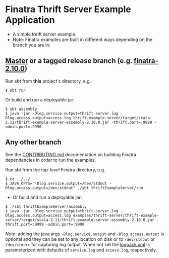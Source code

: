 # Finatra Thrift Server Example Application

* A simple thrift server example.
* Note: Finatra examples are built in different ways depending on the branch you are in:

[Master](https://github.com/twitter/finatra/tree/master) or a tagged release branch (e.g. [finatra-2.10.0](https://github.com/twitter/finatra/tree/finatra-2.10.0))
----------------------------------------------------------
Run sbt from **this** project's directory, e.g.
```
$ sbt run
```
Or build and run a deployable jar:
```
$ sbt assembly
$ java -jar -Dlog.service.output=thrift-server.log -Dlog.access.output=access.log thrift-example-server/target/scala-2.11/thrift-example-server-assembly-2.10.0.jar -thrift.port=:9999 -admin.port=:9990
```

Any other branch
----------------
See the [CONTRIBUTING.md](../../CONTRIBUTING.md#building-dependencies) documentation on building Finatra dependencies in order to run the examples.

Run sbt from the top-level Finatra directory, e.g.
```
$ cd ../../
$ JAVA_OPTS="-Dlog.service.output=/dev/stdout -Dlog.access.output=/dev/stdout" ./sbt thriftExampleServer/run
```

* Or build and run a deployable jar:
```
$ ./sbt thriftExampleServer/assembly
$ java -jar -Dlog.service.output=thrift-server.log -Dlog.access.output=access.log examples/thrift-server/thrift-example-server/target/scala-2.11/thrift-example-server-assembly-2.10.0.jar -thrift.port=:9999 -admin.port=:9990
```
*Note*: adding the java args `-Dlog.service.output` and `-Dlog.access.output` is optional and they can be set to any location on disk or to `/dev/stdout` or `/dev/stderr` for capturing log output. When not set the [logback.xml](./thrift-example-server/src/main/resources/logback.xml) is parameterized with defaults of `service.log` and `access.log`, respectively.
